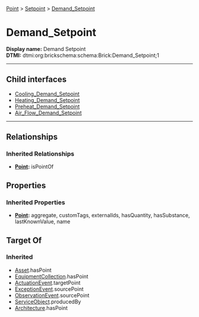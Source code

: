 [Point](../../Point.md) > [Setpoint](../Setpoint.md) > [Demand_Setpoint](#)
# Demand_Setpoint

**Display name:** Demand Setpoint<br />
**DTMI:** dtmi:org:brickschema:schema:Brick:Demand_Setpoint;1

---


## Child interfaces
* [Cooling_Demand_Setpoint](Cooling_Demand_Setpoint.md)
* [Heating_Demand_Setpoint](Heating_Demand_Setpoint.md)
* [Preheat_Demand_Setpoint](Preheat_Demand_Setpoint.md)
* [Air_Flow_Demand_Setpoint](../Flow_Setpoint/Air_Flow_Setpoint/Air_Flow_Demand_Setpoint/Air_Flow_Demand_Setpoint.md)

---
## Relationships
### Inherited Relationships
* **[Point](../../Point.md):** isPointOf
## Properties
### Inherited Properties
* **[Point](../../Point.md):** aggregate, customTags, externalIds, hasQuantity, hasSubstance, lastKnownValue, name
## Target Of
### Inherited
* [Asset](../../../Asset/Asset.md).hasPoint
* [EquipmentCollection](../../../Collection/AssetCollection/EquipmentCollection/EquipmentCollection.md).hasPoint
* [ActuationEvent](../../../Event/PointEvent/ActuationEvent.md).targetPoint
* [ExceptionEvent](../../../Event/PointEvent/ExceptionEvent.md).sourcePoint
* [ObservationEvent](../../../Event/PointEvent/ObservationEvent.md).sourcePoint
* [ServiceObject](../../../Information/ServiceObject/ServiceObject.md).producedBy
* [Architecture](../../../Space/Architecture/Architecture.md).hasPoint

